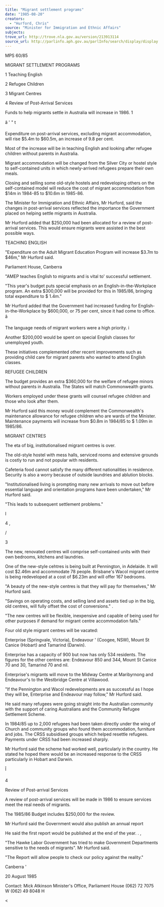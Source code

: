```yaml
---
title: "Migrant settlement programs"
date: "1985-08-20"
creators:
  - "Hurford, Chris"
source: "Minister for Immigration and Ethnic Affairs"
subjects:
trove_url: http://trove.nla.gov.au/version/213913114
source_url: http://parlinfo.aph.gov.au/parlInfo/search/display/display.w3p;query=Id%3A%22media/pressrel/HPR09015076%22
---
```


 MPS 60/85

 MIGRANT SETTLEMENT PROGRAMS

 1 Teaching English

 2 Refugee Children

 3 Migrant Centres

 4 Review of Post-Arrival Services

 Funds to help migrants settle in Australia will increase  in 1986. 1 

 â ' " t

 Expenditure on post-arrival services, excluding migrant  accommodation, will rise $5.4m to $60.5m, an increase of  9.8 per cent.

 Most of the increase will be in teaching English and  looking after refugee children without parents in  Australia.

 Migrant accommodation will be changed from the Silver City  or hostel style to self-contained units in which  newly-arrived refugees prepare their own meals.

 Closing and selling some old-style hostels and  redeveloping others on the self-contained model will  reduce the cost of migrant accommodation from $14m in  1984-85 to $10.6m in 1985-86.

 The Minister for Immigration and Ethnic Affairs, Mr  Hurford, said the changes in post-arrival services  reflected the importance the Government placed on helping  settle migrants in Australia.

 Mr Hurford added that $250,000 had been allocated for a  review of post-arrival services. This would ensure  migrants were assisted in the best possible ways.

 TEACHING ENGLISH

 "Expenditure on the Adult Migrant Education Program will  increase $3.7m to $46m," Mr Hurford said.

 Parliament House, Canberra

 "AMEP teaches English to migrants and is vital to'  successful settlement.

 "This year's budget puts special emphasis on an  English-in-the-Workplace program. An extra $300,000 will  be provided for this in 1985/86, bringing total  expenditure to $ 1.4m."

 Mr Hurford added that the Government had increased funding  for English-in-the-Workplace by $600,000, or 75 per cent,  since it had come to office. â 

 The language needs of migrant workers were a high priority. i

 Another $200,000 would be spent on special English classes  for unemployed youth.

 These initiatives complemented other recent improvements  such as providing child care for migrant parents who  wanted to attend English classes.

 REFUGEE CHILDREN

 The budget provides an extra $360,000 for the welfare of  refugee minors without parents in Australia. The States  will match Commonwealth grants.

 Workers employed under these grants will counsel refugee  children and those who look after them.

 Mr Hurford said this money would complement the  Commonwealth's maintenance allowance for refugee children  who are wards of the Minister. Maintenance payments will  increase from $0.8m in 1984/85 to $ 1.09m in 1985/86.

 MIGRANT CENTRES

 The eta of big, institutionalised migrant centres is over.

 The old-style hostel with mess halls, serviced rooms and  extensive grounds is costly to run and not popular with  residents.

 Cafeteria food cannot satisfy the many different  nationalities in residence. Security is also a worry  because of outside laundries and ablution blocks.

 "Institutionalised living is prompting many new arrivals  to move out before essential language and orientation  programs have been undertaken," Mr Hurford said.

 "This leads to subsequent settlement problems."

 I

 4 ,

 /

 3

 The new, renovated centres will comprise self-contained  units with their own bedrooms,  kitchens and laundries.

 One of the new-style cehtres is being built at Pennington,  in Adelaide. It will cost $2.46m and accommodate 78  people. Brisbane's Wacol migrant centre is being  redeveloped at a cost of $6.23m and will offer 167  bedrooms.

 "A beauty of the new-style centres is that they will pay  for themselves," Mr Hurford said.

 "Savings on operating costs, and selling land and assets  tied up in the big, old centres, will fully offset the  cost of conversions." .

 "The new centres will be flexible, inexpensive and capable  of being used for other purposes if demand for migrant  centre accommodation falls."

 Four old style migrant centres will be vacated:

 Enterprise (Springvale,  Victoria), Endeavour  '  (Coogee, NSW), Mount St Canice (Hobart) and Tamarind (Darwin).

 Enterprise has a capacity of 900 but now has only 534  residents. The figures for the other centres are:   Endeavour 850 and 344, Mount St Canice 70 and 30, Tamarind  70 and nil.

 Enterprise's migrants will move to the Midway Centre at  Maribyrnong and Endeavour's to the Westbridge Centre at  Villawood.

 "If the Pennington and Wacol redevelopments are as  successful as I hope they will be, Enterprise and  Endeavour may follow," Mr Hurford said.

 He said many refugees were going straight into the  Australian community with the support of caring  Australians and the Community Refugee Settlement Scheme.

 In 1984/85 up to 2,000 refugees had been taken directly  under the wing of Church and community groups who found  them accommodation, furniture and jobs. The CRSS  subsidised groups which helped resettle refugees. Payments under CRSS had been increased sharply.

 Mr Hurford said the scheme had worked well, particularly  in the country. He stated he hoped there would be an  increased response to the CRSS particularly in Hobart and  Darwin.

 Î

 >

 4

 Review of Post-arrival Services

 A review of post-arrival services will be made in 1986 to  ensure services meet the real needs of migrants.

 The 1985/86 Budget includes $250,000 for the review.

 Mr Hurford said the Government would also publish an  annual report 

 He said the first report would be published at the end of  the year. .  ,

 "The Hawke Labor Government has tried to make Government  Departments sensitive to the needs of migrants". Mr  Hurford said.

 "The Report will allow people to check our policy against  the reality."

 Canberra '

 20 August 1985

 Contact: Mick Atkinson Minister's Office,  Parliament House  (062) 72 7075 W  (062) 49 8048 H

 <

